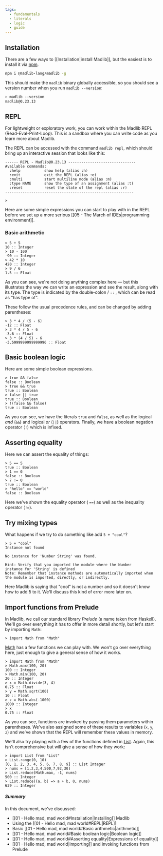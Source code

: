 ```yaml
---
tags:
  - fundamentals
  - literals
  - logic
  - guide
---
```

## Installation

There are a few ways to [[Installation|install Madlib]], but the easiest is to install it via [npm](https://docs.npmjs.com/downloading-and-installing-node-js-and-npm).

```sh
npm i @madlib-lang/madlib -g
```

This should make the `madlib` binary globally accessible, so you should see a version number when you run `madlib --version`:

```sh
> madlib --version
madlib@0.23.13
```

## REPL

For lightweight or exploratory work, you can work within the Madlib REPL (Read-Eval-Print-Loop). This is a sandbox where you can write code as you learn more about Madlib.

The REPL can be accessed with the command `madlib repl`, which should bring up an interactive session that looks like this:

```
------ REPL - Madlib@0.23.13 -------------------------------
Available commands:
  :help           show help (alias :h)
  :exit           exit the REPL (alias :e)
  :multi          start multiline mode (alias :m)
  :type NAME      show the type of an assignment (alias :t)
  :reset          reset the state of the repl (alias :r)
-----------------------------------------------------------

>
```

Here are some simple expressions you can start to play with in the REPL before we set up a more serious [[05 - The March of IDEs|programming environment]].

### Basic arithmetic

```mad
> 5 + 5
10 :: Integer
> 10 - 100
-90 :: Integer
> 42 * 10
420 :: Integer
> 9 / 6
1.5 :: Float
```

As you can see, we're not doing anything complex here — but this illustrates the way we can write an expression and see the result, along with its type. The type is indicated by the double-colon / `::` , which can be read as "has type of".

These follow the usual precedence rules, and can be changed by adding parentheses:

```mad
> 3 * 4 / (5 - 6)
-12 :: Float
> 3 * 4 / 5 - 6
-3.6 :: Float
> 3 * (4 / 5) - 6
-3.5999999999999996 :: Float
```

## Basic boolean logic

Here are some simple boolean expressions.

```mad
> true && false
false :: Boolean
> true && true
true :: Boolean
> false || true
true :: Boolean
> !(false && false)
true :: Boolean
```

As you can see, we have the literals `true` and `false`, as well as the logical *and* (`&&`) and logical *or* (`||`) operators. Finally, we have a boolean negation operator (`!`) which is infixed.

## Asserting equality

Here we can assert the equality of things:

```mad
> 5 == 5
true :: Boolean
> 1 == 0
false :: Boolean
> 7 != 0
true :: Boolean
> "hello" == "world"
false :: Boolean
```

Here we've shown the equality operator ( ` == `) as well as the inequality operator (`!=`).

## Try mixing types

What happens if we try to do something like add `5 + "cool"`?

```mad
> 5 + "cool"
Instance not found

No instance for 'Number String' was found.

Hint: Verify that you imported the module where the Number
instance for 'String' is defined
Note: Remember that instance methods are automatically imported when the module is imported, directly, or indirectly.
```

Here Madlib is saying that "cool" is not a number and so it doesn't know how to add 5 to it. We'll discuss this kind of error more later on.

## Import functions from Prelude

In Madlib, we call our standard library _Prelude_ (a name taken from Haskell). We'll go over everything it has to offer in more detail shortly, but let's start by importing `Math`:

```mad
> import Math from "Math"
```

[Math](https://github.com/madlib-lang/madlib/blob/master/prelude/__internal__/Math.mad) has a few functions we can play with. We won't go over everything here, just enough to give a general sense of how it works.

```mad
> import Math from "Math"
> Math.max(100, 20)
100 :: Integer
> Math.min(100, 20)
20 :: Integer
> x = Math.divide(3, 4)
0.75 :: Float
> y = Math.sqrt(100)
10 :: Float
> z = Math.abs(-1000)
1000 :: Integer
> x
0.75 :: Float
```

As you can see, functions are invoked by passing them parameters within parentheses. We've also assigned some of these results to variables (`x`, `y`, `z`) and we've shown that the REPL will remember these values in memory.

We'll also try playing with a few of the functions defined in [List](https://github.com/madlib-lang/madlib/blob/master/prelude/__internal__/List.mad). Again, this isn't comprehensive but will give a sense of how they work:

```mad
> import List from "List"
> List.range(0, 10)
[0, 1, 2, 3, 4, 5, 6, 7, 8, 9] :: List Integer
> nums = [1,2,3,4,500,7,92,30]
> List.reduce(Math.max, -1, nums)
500 :: Integer
> List.reduce((a, b) => a + b, 0, nums)
639 :: Integer
```


##### Summary
In this document, we've discussed:
- [[01 - Hello mad, mad world#Installation|Installing]] Madlib
- Using the [[01 - Hello mad, mad world#REPL|REPL]]
- Basic [[01 - Hello mad, mad world#Basic arithmetic|arithmetic]]
- [[01 - Hello mad, mad world#Basic boolean logic|Boolean logic]]
- [[01 - Hello mad, mad world#Asserting equality|Expressions of equality]]
- [[01 - Hello mad, mad world|Importing]] and invoking functions from Prelude

